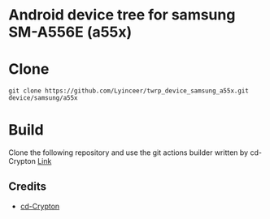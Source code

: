 # Android device tree for samsung SM-A556E (a55x)
# Clone
    git clone https://github.com/Lyinceer/twrp_device_samsung_a55x.git device/samsung/a55x
# Build
Clone the following repository and use the git actions builder written by cd-Crypton
[Link](https://github.com/TheNoobDevs/samsung_a55x_vendorbootimage-builder)

## Credits
- [cd-Crypton](https://github.com/cd-Crypton)
